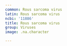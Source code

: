 ```yaml
---
common: Rous sarcoma virus
latin: Rous sarcoma virus
ncbi: '11886'
title: Rous sarcoma virus
group: Viruses
image: .na.character

---
```

